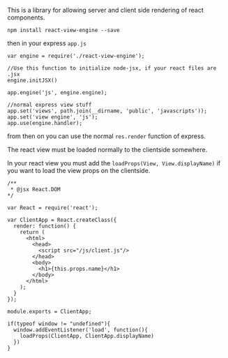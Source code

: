 
This is a library for allowing server and client side rendering of react components.

    npm install react-view-engine --save

then in your express ```app.js```

    var engine = require('./react-view-engine');

    //Use this function to initialize node-jsx, if your react files are .jsx
    engine.initJSX()

    app.engine('js', engine.engine);
    
    //normal express view stuff
    app.set('views', path.join(__dirname, 'public', 'javascripts'));
    app.set('view engine', 'js');
    app.use(engine.handler);

from then on you can use the normal ```res.render``` function of express.

The react view must be loaded normally to the clientside somewhere.

In your react view you must add the ```loadProps(View, View.displayName)``` if you want to load the view props on the clientside.

    /**
     * @jsx React.DOM
    */

    var React = require('react');

    var ClientApp = React.createClass({
      render: function() {
        return (
          <html>
            <head>
              <script src="/js/client.js"/>
            </head>
            <body>
              <h1>{this.props.name}</h1>
            </body>
          </html>
        );
      }
    });

    module.exports = ClientApp;

    if(typeof window != "undefined"){
      window.addEventListener('load', function(){
        loadProps(ClientApp, ClientApp.displayName)
      })
    }
